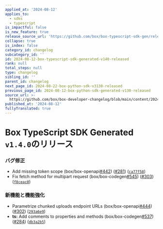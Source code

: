 ```yaml
---
applied_at: '2024-08-12'
applies_to:
  - sdks
  - typescript
is_impactful: false
is_new_feature: true
release_source_url: 'https://github.com/box/box-typescript-sdk-gen/releases/tag/v1.4.0'
collapse: true
is_index: false
category_id: changelog
subcategory_id: ''
id: 2024-08-12-box-typescript-sdk-generated-v140-released
rank: null
total_steps: null
type: changelog
sibling_id: ''
parent_id: changelog
next_page_id: 2024-08-22-box-python-sdk-v3130-released
previous_page_id: 2024-08-12-box-python-sdk-generated-v130-released
source_url: >-
  https://github.com/box/box-developer-changelog/blob/main/content/2024/08-12-box-typescript-sdk-generated-v140-released.md
published_at: '2024-08-12'
fullyTranslated: true
---
```

# Box TypeScript SDK Generated `v1.4.0`のリリース

### バグ修正

* Add missing token scope (box/box-openapi[#442][1]) ([#281][2]) ([`ca77f58`][3])
* Fix fetch method for multipart request (box/box-codegen[#545][4]) ([#303][5]) ([`f8ceac0`][6])

### 新機能と機能強化

* Parametrize chunked uploads endpoint URLs (box/box-openapi[#444][7]) ([#302][8]) ([`293a6e9`][9])
* **ts:** Add comments to properties and methods (box/box-codegen[#537][10]) ([#284][11]) ([`db3a2b5`][12])

[1]: https://github.com/box/box-typescript-sdk-gen/issues/442

[2]: https://github.com/box/box-typescript-sdk-gen/issues/281

[3]: https://github.com/box/box-typescript-sdk-gen/commit/ca77f58b10d3a302748750584730f0fcdd8b4b55

[4]: https://github.com/box/box-typescript-sdk-gen/issues/545

[5]: https://github.com/box/box-typescript-sdk-gen/issues/303

[6]: https://github.com/box/box-typescript-sdk-gen/commit/f8ceac005f043017e7cde310490e79ab9195f8d7

[7]: https://github.com/box/box-typescript-sdk-gen/issues/444

[8]: https://github.com/box/box-typescript-sdk-gen/issues/302

[9]: https://github.com/box/box-typescript-sdk-gen/commit/293a6e9aeabbba37e4c12e2322a79717a10e1775

[10]: https://github.com/box/box-typescript-sdk-gen/issues/537

[11]: https://github.com/box/box-typescript-sdk-gen/issues/284

[12]: https://github.com/box/box-typescript-sdk-gen/commit/db3a2b57fbe0eec17373a2acf8089ff247c98225
